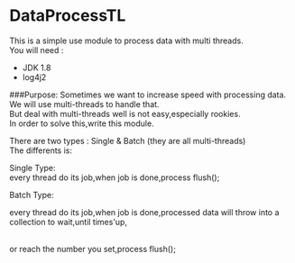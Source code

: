 # DataProcessTL
This is a simple use module to process data with multi threads.<br/>
You will need :<br/>
  * JDK 1.8
  * log4j2
  
###Purpose:
  Sometimes we want to increase speed with processing data. We will use multi-threads to handle that.<br/>
  But deal with multi-threads well is not easy,especially rookies.<br/>
  In order to solve this,write this module.<br/>
  
  There are two types : Single & Batch (they are all multi-threads)<br/>
  The differents is: <br/>  
  
  Single Type:<br/>
  every thread do its job,when job is done,process flush();<br/>
  
  Batch Type:<br/>
    <p>every thread do its job,when job is done,processed data will throw into a collection to wait,until times'up,</p><br/>
    or reach the number you set,process flush();<br/>
  

